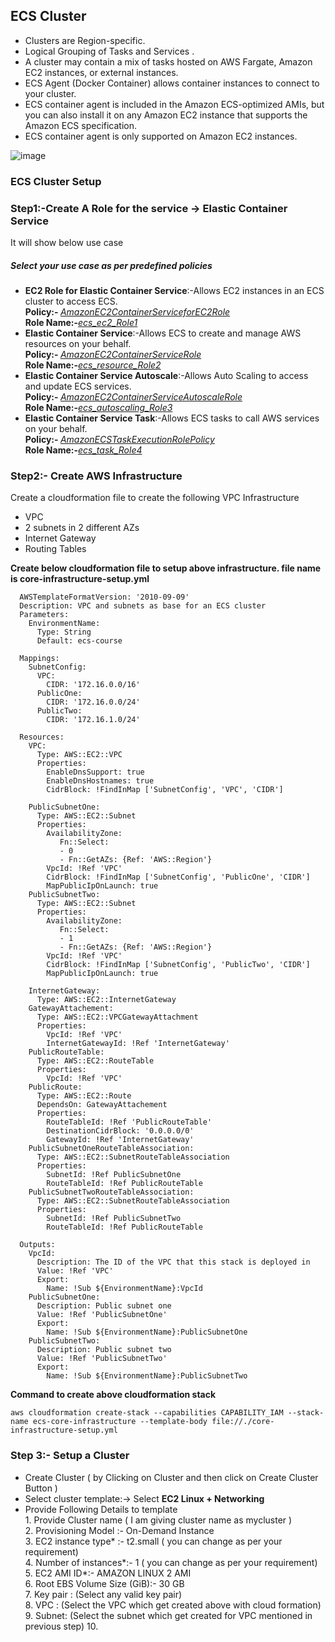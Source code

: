 ## ECS Cluster 
<ul>
  <li>Clusters are Region-specific.</li>
  <li>Logical Grouping of Tasks and Services .</li>
  <li>A cluster may contain a mix of tasks hosted on AWS Fargate, Amazon EC2 instances, or external instances. </li>
  <li>ECS Agent (Docker Container) allows container instances to connect to your cluster.</li>
  <li>ECS container agent is included in the Amazon ECS-optimized AMIs, but you can also install it on any Amazon EC2 instance that supports the Amazon ECS specification. </li>
  <li> ECS container agent is only supported on Amazon EC2 instances.</li>
</ul>  

![image](https://user-images.githubusercontent.com/84008107/121775756-2a9f6c00-cba7-11eb-9396-7f99fcfe57ce.png)

### ECS Cluster Setup

### Step1:-Create A Role for the service -> Elastic Container Service
 It will show below use case

##### Select your use case as per predefined policies
<ul> 
  <li><b>EC2 Role for Elastic Container Service</b>:-Allows EC2 instances in an ECS cluster to access ECS. <br /><b> Policy:- </b> <i><u>AmazonEC2ContainerServiceforEC2Role</u></i><br /> <b>Role Name:-</b><u><i>ecs_ec2_Role1</u></i></li>
  <li><b>Elastic Container Service</b>:-Allows ECS to create and manage AWS resources on your behalf. <br /><b> Policy:- </b> <i><u>AmazonEC2ContainerServiceRole</u></i><br /> <b>Role Name:-</b><u><i>ecs_resource_Role2</u></i></li></li>
  <li><b>Elastic Container Service Autoscale</b>:-Allows Auto Scaling to access and update ECS services. <br /><b> Policy:- </b> <i><u>AmazonEC2ContainerServiceAutoscaleRole </u></i><br /> <b>Role Name:-</b><u><i>ecs_autoscaling_Role3</u></i></li></li>
  <li><b>Elastic Container Service Task</b>:-Allows ECS tasks to call AWS services on your behalf.<br /><b> Policy:- </b> <i><u>AmazonECSTaskExecutionRolePolicy </u></i><br /> <b>Role Name:-</b><u><i>ecs_task_Role4</u></i></li></li>
</ul>  

### Step2:- Create AWS Infrastructure 
Create a cloudformation file to create the following VPC Infrastructure

<ul>
  <li>VPC</li>
  <li>2 subnets in 2 different AZs </li>
  <li> Internet Gateway</li>
  <li> Routing Tables</li>
</ul>

<b> Create below cloudformation file to setup above infrastructure. file name is core-infrastructure-setup.yml </b>

      AWSTemplateFormatVersion: '2010-09-09'
      Description: VPC and subnets as base for an ECS cluster
      Parameters:
        EnvironmentName:
          Type: String
          Default: ecs-course

      Mappings:
        SubnetConfig:
          VPC:
            CIDR: '172.16.0.0/16'
          PublicOne:
            CIDR: '172.16.0.0/24'
          PublicTwo:
            CIDR: '172.16.1.0/24'

      Resources:
        VPC:
          Type: AWS::EC2::VPC
          Properties:
            EnableDnsSupport: true
            EnableDnsHostnames: true
            CidrBlock: !FindInMap ['SubnetConfig', 'VPC', 'CIDR']

        PublicSubnetOne:
          Type: AWS::EC2::Subnet
          Properties:
            AvailabilityZone:
               Fn::Select:
               - 0
               - Fn::GetAZs: {Ref: 'AWS::Region'}
            VpcId: !Ref 'VPC'
            CidrBlock: !FindInMap ['SubnetConfig', 'PublicOne', 'CIDR']
            MapPublicIpOnLaunch: true
        PublicSubnetTwo:
          Type: AWS::EC2::Subnet
          Properties:
            AvailabilityZone:
               Fn::Select:
               - 1
               - Fn::GetAZs: {Ref: 'AWS::Region'}
            VpcId: !Ref 'VPC'
            CidrBlock: !FindInMap ['SubnetConfig', 'PublicTwo', 'CIDR']
            MapPublicIpOnLaunch: true

        InternetGateway:
          Type: AWS::EC2::InternetGateway
        GatewayAttachement:
          Type: AWS::EC2::VPCGatewayAttachment
          Properties:
            VpcId: !Ref 'VPC'
            InternetGatewayId: !Ref 'InternetGateway'
        PublicRouteTable:
          Type: AWS::EC2::RouteTable
          Properties:
            VpcId: !Ref 'VPC'
        PublicRoute:
          Type: AWS::EC2::Route
          DependsOn: GatewayAttachement
          Properties:
            RouteTableId: !Ref 'PublicRouteTable'
            DestinationCidrBlock: '0.0.0.0/0'
            GatewayId: !Ref 'InternetGateway'
        PublicSubnetOneRouteTableAssociation:
          Type: AWS::EC2::SubnetRouteTableAssociation
          Properties:
            SubnetId: !Ref PublicSubnetOne
            RouteTableId: !Ref PublicRouteTable
        PublicSubnetTwoRouteTableAssociation:
          Type: AWS::EC2::SubnetRouteTableAssociation
          Properties:
            SubnetId: !Ref PublicSubnetTwo
            RouteTableId: !Ref PublicRouteTable

      Outputs:
        VpcId:
          Description: The ID of the VPC that this stack is deployed in
          Value: !Ref 'VPC'
          Export:
            Name: !Sub ${EnvironmentName}:VpcId
        PublicSubnetOne:
          Description: Public subnet one
          Value: !Ref 'PublicSubnetOne'
          Export:
            Name: !Sub ${EnvironmentName}:PublicSubnetOne
        PublicSubnetTwo:
          Description: Public subnet two
          Value: !Ref 'PublicSubnetTwo'
          Export:
            Name: !Sub ${EnvironmentName}:PublicSubnetTwo


<b> Command to create above cloudformation stack </b>

    aws cloudformation create-stack --capabilities CAPABILITY_IAM --stack-name ecs-core-infrastructure --template-body file://./core-infrastructure-setup.yml

### Step 3:- Setup a Cluster 
<ul>
  <li> Create Cluster ( by Clicking on Cluster and then click on Create Cluster Button ) </li>
  <li> Select cluster template:-> Select <b> EC2 Linux + Networking </b></li>
  <li> Provide Following Details to template </br>
       1. Provide Cluster name ( I am giving cluster name as mycluster ) </br>
       2. Provisioning Model :- On-Demand Instance </br>
       3. EC2 instance type* :- t2.small ( you can change as per your requirement)</br>
       4. Number of instances*:- 1 ( you can change as per your requirement) </br>
       5. EC2 AMI ID*:- AMAZON LINUX 2 AMI </br>
       6. Root EBS Volume Size (GiB):- 30 GB </br>
       7. Key pair : (Select any valid key pair) </br>
       8. VPC : (Select the VPC which get created above with cloud formation)
       9. Subnet: (Select the subnet which get created for VPC mentioned in previous step)
       10.

       

       

  </li>
</ul>  
